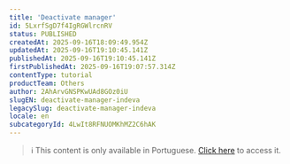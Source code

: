 ```yaml
---
title: 'Deactivate manager'
id: 5LxrfSgD7f4IgRGWlrcnRV
status: PUBLISHED
createdAt: 2025-09-16T18:09:49.954Z
updatedAt: 2025-09-16T19:10:45.141Z
publishedAt: 2025-09-16T19:10:45.141Z
firstPublishedAt: 2025-09-16T19:07:57.314Z
contentType: tutorial
productTeam: Others
author: 2AhArvGNSPKwUAd8GOz0iU
slugEN: deactivate-manager-indeva
legacySlug: deactivate-manager-indeva
locale: en
subcategoryId: 4LwIt8RFNUOMKhMZ2C6hAK
---
```


> ℹ️ This content is only available in Portuguese. [Click here](/pt/tutorial/desligar-gerente-indeva--5LxrfSgD7f4IgRGWlrcnRV) to access it.
